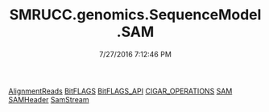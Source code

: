 ﻿---
title: SMRUCC.genomics.SequenceModel.SAM
date: 7/27/2016 7:12:46 PM
---

[AlignmentReads](T-SMRUCC.genomics.SequenceModel.SAM.AlignmentReads.html)
[BitFLAGS](T-SMRUCC.genomics.SequenceModel.SAM.BitFLAGS.html)
[BitFLAGS_API](T-SMRUCC.genomics.SequenceModel.SAM.BitFLAGS_API.html)
[CIGAR_OPERATIONS](T-SMRUCC.genomics.SequenceModel.SAM.CIGAR_OPERATIONS.html)
[SAM](T-SMRUCC.genomics.SequenceModel.SAM.SAM.html)
[SAMHeader](T-SMRUCC.genomics.SequenceModel.SAM.SAMHeader.html)
[SamStream](T-SMRUCC.genomics.SequenceModel.SAM.SamStream.html)
